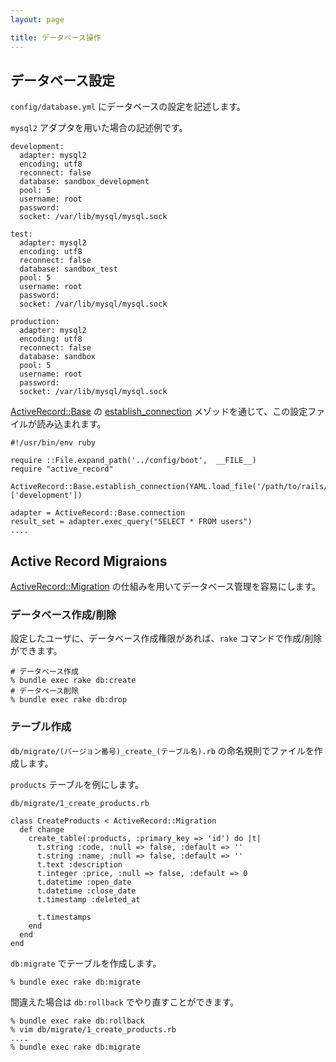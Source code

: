 ```yaml
---
layout: page 

title: データベース操作
---
```

## データベース設定 

`config/database.yml` にデータベースの設定を記述します。

`mysql2` アダプタを用いた場合の記述例です。
    
    development:
      adapter: mysql2
      encoding: utf8
      reconnect: false
      database: sandbox_development
      pool: 5
      username: root
      password:
      socket: /var/lib/mysql/mysql.sock
    
    test:
      adapter: mysql2
      encoding: utf8
      reconnect: false
      database: sandbox_test
      pool: 5
      username: root 
      password:
      socket: /var/lib/mysql/mysql.sock
    
    production:
      adapter: mysql2
      encoding: utf8
      reconnect: false
      database: sandbox
      pool: 5
      username: root 
      password:
      socket: /var/lib/mysql/mysql.sock

[ActiveRecord::Base](http://api.rubyonrails.org/classes/ActiveRecord/Base.html) の [establish_connection](http://api.rubyonrails.org/classes/ActiveRecord/Base.html#method-c-establish_connection) メゾッドを通じて、この設定ファイルが読み込まれます。

    #!/usr/bin/env ruby

    require ::File.expand_path('../config/boot',  __FILE__)
    require "active_record"

    ActiveRecord::Base.establish_connection(YAML.load_file('/path/to/rails/config/database.yml')['development'])

    adapter = ActiveRecord::Base.connection
    result_set = adapter.exec_query("SELECT * FROM users")
    ....

## Active Record Migraions

[ActiveRecord::Migration](http://api.rubyonrails.org/classes/ActiveRecord/Migration.html) の仕組みを用いてデータベース管理を容易にします。

### データベース作成/削除 

設定したユーザに、データベース作成権限があれば、`rake` コマンドで作成/削除ができます。

    # データベース作成
    % bundle exec rake db:create
    # データベース削除
    % bundle exec rake db:drop

### テーブル作成 

`db/migrate/(バージョン番号)_create_(テーブル名).rb` の命名規則でファイルを作成します。

`products` テーブルを例にします。

`db/migrate/1_create_products.rb`

    class CreateProducts < ActiveRecord::Migration
      def change
        create_table(:products, :primary_key => 'id') do |t|
          t.string :code, :null => false, :default => ''
          t.string :name, :null => false, :default => ''
          t.text :description
          t.integer :price, :null => false, :default => 0 
          t.datetime :open_date
          t.datetime :close_date
          t.timestamp :deleted_at

          t.timestamps
        end
      end
    end

`db:migrate` でテーブルを作成します。

    % bundle exec rake db:migrate

間違えた場合は `db:rollback` でやり直すことができます。 

    % bundle exec rake db:rollback
    % vim db/migrate/1_create_products.rb
    ....
    % bundle exec rake db:migrate

